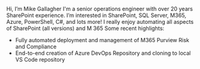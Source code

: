 Hi, I’m Mike Gallagher
I'm a senior operations engineer with over 20 years SharePoint experience.
I’m interested in SharePoint, SQL Server, M365, Azure, PowerShell, C#, and lots more! 
I really enjoy automating all aspects of SharePoint (all versions) and M 365
Some recent highlights: 
+ Fully automated deployment and management of M365 Purview Risk and Compliance
+ End-to-end creation of Azure DevOps Repository and cloning to local VS Code repository
